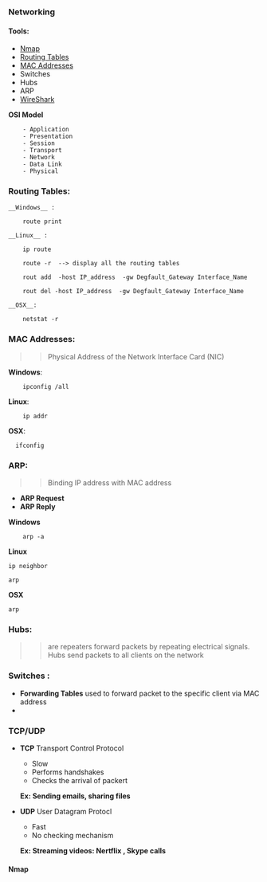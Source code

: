 ### Networking 

#### Tools:

- [Nmap]()
- [Routing Tables](https://github.com/nairuzabulhul/General-Commands/blob/master/Netwokring/Networking%20Commands.md#routing-tables)
- [MAC Addresses]()
- Switches
- Hubs
-   ARP
- [WireShark]()

__OSI Model__
        
        - Application 
        - Presentation 
        - Session
        - Transport 
        - Network
        - Data Link
        - Physical 
    
    
### Routing Tables: 

    __Windows__ : 
        
        route print 

    __Linux__ :
    
        ip route 
        
        route -r  --> display all the routing tables  
        
        rout add  -host IP_address  -gw Degfault_Gateway Interface_Name    
        
        rout del -host IP_address  -gw Degfault_Gateway Interface_Name  
        
    __OSX__:
    
        netstat -r 
        


### MAC Addresses: 

>> Physical Address of the Network Interface Card (NIC)

 __Windows__:
    
        ipconfig /all
        

__Linux__:

        ip addr
        
__OSX__:

      ifconfig 
        
        
### ARP: 

>> Binding IP address with MAC address

   - __ARP Request__ 
   - __ARP Reply__ 

__Windows__

        arp -a
        
__Linux__

    ip neighbor 
    
    arp 
    
__OSX__

    arp 
    


### Hubs:

>> are repeaters forward packets by repeating electrical signals. Hubs send packets to all clients on the network 


### Switches : 

>>  

- __Forwarding Tables__ used to forward packet to the specific client via MAC address
- 


### TCP/UDP

- __TCP__ Transport Control Protocol 
    
    - Slow 
    - Performs handshakes 
    - Checks the arrival of packert

    __Ex: Sending emails, sharing files__

- __UDP__ User Datagram Protocl 

    - Fast 
    - No checking mechanism 

    __Ex: Streaming videos: Nertflix , Skype calls__


#### Nmap







